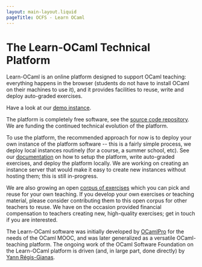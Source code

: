 ```yaml
---
layout: main-layout.liquid
pageTitle: OCFS - Learn OCaml
---
```


# The Learn-OCaml Technical Platform

Learn-OCaml is an online platform designed to support OCaml teaching:
everything happens in the browser (students do not have to install
OCaml on their machines to use it), and it provides facilities to
reuse, write and deploy auto-graded exercises.

Have a look at our [demo instance](http://learn-ocaml.hackojo.org/).

The platform is completely free software, see the [source code
repository](https://github.com/ocaml-sf/learn-ocaml). We are funding
the continued technical evolution of the platform.

To use the platform, the recommended approach for now is to deploy
your own instance of the platform software -- this is a fairly simple
process, we deploy local instances routinely (for a course, a summer
school, etc). See our
[documentation](https://github.com/ocaml-sf/learn-ocaml/blob/master/docs/index.md)
on how to setup the platform, write auto-graded exercises, and deploy
the platform locally. We are working on creating an instance server
that would make it easy to create new instances without hosting them;
this is still in-progress.

We are also growing an open [corpus of
exercises](https://github.com/ocaml-sf/learn-ocaml-corpus) which you
can pick and reuse for your own teaching. If you develop your own
exercises or teaching material, please consider contributing them to
this open corpus for other teachers to reuse. We have on the occasion
provided financial compensation to teachers creating new, high-quality
exercises; get in touch if you are interested.

The Learn-OCaml software was initially developed by
[OCamlPro](https://www.ocamlpro.com/) for the needs of the OCaml MOOC,
and was later generalized as a versatile OCaml-teaching platform. The
ongoing work of the OCaml Software Foundation on the Learn-OCaml
platform is driven (and, in large part, done directly) by [Yann
Régis-Gianas](http://yann.regis-gianas.org/).
